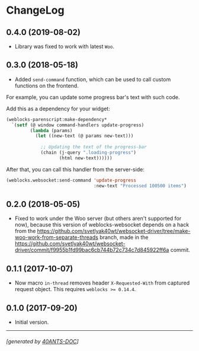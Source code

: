 <a id="x-28REBLOCKS-WEBSOCKET-DOCS-2FCHANGELOG-3A-40CHANGELOG-2040ANTS-DOC-2FLOCATIVES-3ASECTION-29"></a>

# ChangeLog

<a id="x-28REBLOCKS-WEBSOCKET-DOCS-2FCHANGELOG-3A-3A-7C0-2E4-2E0-7C-2040ANTS-DOC-2FLOCATIVES-3ASECTION-29"></a>

## 0.4.0 (2019-08-02)

* Library was fixed to work with latest `Woo`.

<a id="x-28REBLOCKS-WEBSOCKET-DOCS-2FCHANGELOG-3A-3A-7C0-2E3-2E0-7C-2040ANTS-DOC-2FLOCATIVES-3ASECTION-29"></a>

## 0.3.0 (2018-05-18)

* Added `send-command` function, which can be used to call custom
functions on the frontend.

For example, you can update some progress bar's text with such code.

Add this as a dependency for your widget:

```lisp
(weblocks-parenscript:make-dependency*
  `(setf (@ window command-handlers update-progress)
         (lambda (params)
           (let ((new-text (@ params new-text)))
              
             ;; Updating the text of the progress-bar
             (chain (j-query ".loading-progress")
                    (html new-text))))))
```
After that, you can call this handler from the server-side:

```lisp
(weblocks.websocket:send-command 'update-progress
                                 :new-text "Processed 100500 items")
```
<a id="x-28REBLOCKS-WEBSOCKET-DOCS-2FCHANGELOG-3A-3A-7C0-2E2-2E0-7C-2040ANTS-DOC-2FLOCATIVES-3ASECTION-29"></a>

## 0.2.0 (2018-05-05)

* Fixed to work under the Woo server (but others aren't supported for
now), because this version of weblocks-websocket depends on a hack
from the
https://github.com/svetlyak40wt/websocket-driver/tree/make-woo-work-from-separate-threads
branch, made in the
https://github.com/svetlyak40wt/websocket-driver/commit/f9955b1fd99bac6cb744b72c734c7d845922ff6a commit.

<a id="x-28REBLOCKS-WEBSOCKET-DOCS-2FCHANGELOG-3A-3A-7C0-2E1-2E1-7C-2040ANTS-DOC-2FLOCATIVES-3ASECTION-29"></a>

## 0.1.1 (2017-10-07)

* Now macro `in-thread` removes header `X-Requested-With` from
captured request object. This requires `weblocks >= 0.14.4`.

<a id="x-28REBLOCKS-WEBSOCKET-DOCS-2FCHANGELOG-3A-3A-7C0-2E1-2E0-7C-2040ANTS-DOC-2FLOCATIVES-3ASECTION-29"></a>

## 0.1.0 (2017-09-20)

* Initial version.


* * *
###### [generated by [40ANTS-DOC](https://40ants.com/doc/)]
